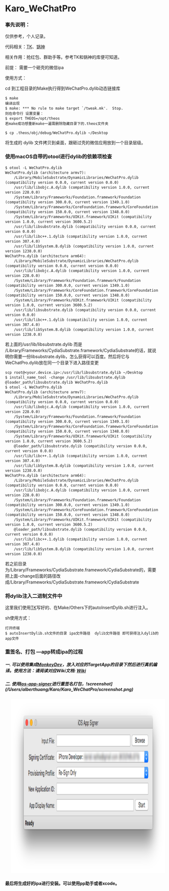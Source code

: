# Karo_WeChatPro	

### 事先说明：	

仅供参考，个人记录。

代码相关：[TK](https://github.com/TKkk-iOSer)、[锅神](https://github.com/buginux)

相关作用：抢红包、群助手等。参考TK和锅神的库便可知道。

前提： 需要一个砸壳的微信ipa

使用方式：

cd 到工程目录的Make执行得到WeChatPro.dylib动态链接库

```shell
$ make 
编译出现
$ make: *** No rule to make target `/tweak.mk'.  Stop.  
则在命令行 设置变量：
$ export THEOS=/opt/theos  
若make成功想重新make一遍需删除隐藏目录下的.theos文件夹
```

```shell
$ cp .theos/obj/debug/WeChatPro.dylib ~/Desktop
```

将生成的 dylib 文件拷贝到桌面，跟砸过壳的微信应用放到一个目录层级。

### 使用macOS自带的otool进行dylib的依赖项检查

```shell
$ otool -L WeChatPro.dylib
WeChatPro.dylib (architecture armv7):
	/Library/MobileSubstrate/DynamicLibraries/WeChatPro.dylib (compatibility version 0.0.0, current version 0.0.0)
	/usr/lib/libobjc.A.dylib (compatibility version 1.0.0, current version 228.0.0)
	/System/Library/Frameworks/Foundation.framework/Foundation (compatibility version 300.0.0, current version 1349.1.0)
	/System/Library/Frameworks/CoreFoundation.framework/CoreFoundation (compatibility version 150.0.0, current version 1348.0.0)
	/System/Library/Frameworks/UIKit.framework/UIKit (compatibility version 1.0.0, current version 3600.5.2)
	/usr/lib/libsubstrate.dylib (compatibility version 0.0.0, current version 0.0.0)
	/usr/lib/libc++.1.dylib (compatibility version 1.0.0, current version 307.4.0)
	/usr/lib/libSystem.B.dylib (compatibility version 1.0.0, current version 1238.0.0)
WeChatPro.dylib (architecture arm64):
	/Library/MobileSubstrate/DynamicLibraries/WeChatPro.dylib (compatibility version 0.0.0, current version 0.0.0)
	/usr/lib/libobjc.A.dylib (compatibility version 1.0.0, current version 228.0.0)
	/System/Library/Frameworks/Foundation.framework/Foundation (compatibility version 300.0.0, current version 1349.1.0)
	/System/Library/Frameworks/CoreFoundation.framework/CoreFoundation (compatibility version 150.0.0, current version 1348.0.0)
	/System/Library/Frameworks/UIKit.framework/UIKit (compatibility version 1.0.0, current version 3600.5.2)
	/usr/lib/libsubstrate.dylib (compatibility version 0.0.0, current version 0.0.0)
	/usr/lib/libc++.1.dylib (compatibility version 1.0.0, current version 307.4.0)
	/usr/lib/libSystem.B.dylib (compatibility version 1.0.0, current version 1238.0.0)
```

若上面的/usr/lib/libsubstrate.dylib 而是 /Library/Frameworks/CydiaSubstrate.framework/CydiaSubstrate的话，就说明你需要一份libsubstrate.dylib，怎么获得可以百度。然后将它与WeChatPro.dylib放在同一个目录下进入路径变更

```shell
scp root@<your.device.ip>:/usr/lib/libsubstrate.dylib ~/Desktop
$ install_name_tool -change /usr/lib/libsubstrate.dylib @loader_path/libsubstrate.dylib WeChatPro.dylib
$ otool -L WeChatPro.dylib
WeChatPro.dylib (architecture armv7):
	/Library/MobileSubstrate/DynamicLibraries/WeChatPro.dylib (compatibility version 0.0.0, current version 0.0.0)
	/usr/lib/libobjc.A.dylib (compatibility version 1.0.0, current version 228.0.0)
	/System/Library/Frameworks/Foundation.framework/Foundation (compatibility version 300.0.0, current version 1349.1.0)
	/System/Library/Frameworks/CoreFoundation.framework/CoreFoundation (compatibility version 150.0.0, current version 1348.0.0)
	/System/Library/Frameworks/UIKit.framework/UIKit (compatibility version 1.0.0, current version 3600.5.2)
	@loader_path/libsubstrate.dylib (compatibility version 0.0.0, current version 0.0.0)
	/usr/lib/libc++.1.dylib (compatibility version 1.0.0, current version 307.4.0)
	/usr/lib/libSystem.B.dylib (compatibility version 1.0.0, current version 1238.0.0)
WeChatPro.dylib (architecture arm64):
	/Library/MobileSubstrate/DynamicLibraries/WeChatPro.dylib (compatibility version 0.0.0, current version 0.0.0)
	/usr/lib/libobjc.A.dylib (compatibility version 1.0.0, current version 228.0.0)
	/System/Library/Frameworks/Foundation.framework/Foundation (compatibility version 300.0.0, current version 1349.1.0)
	/System/Library/Frameworks/CoreFoundation.framework/CoreFoundation (compatibility version 150.0.0, current version 1348.0.0)
	/System/Library/Frameworks/UIKit.framework/UIKit (compatibility version 1.0.0, current version 3600.5.2)
	@loader_path/libsubstrate.dylib (compatibility version 0.0.0, current version 0.0.0)
	/usr/lib/libc++.1.dylib (compatibility version 1.0.0, current version 307.4.0)
	/usr/lib/libSystem.B.dylib (compatibility version 1.0.0, current version 1238.0.0)
```

若之前目录为/Library/Frameworks/CydiaSubstrate.framework/CydiaSubstrate的，需要把上面-change后面的路径改成/Library/Frameworks/CydiaSubstrate.framework/CydiaSubstrate

### 将dylib注入二进制文件中

这里我们使用[TK](https://github.com/TKkk-iOSer/WeChatPlugin-iOS)写好的、在Make/Others下的autoInsertDylib.sh进行注入。

sh使用方式：

```shell
打开终端
$ autoInsertDylib.sh文件的目录 ipa文件路径  dylib文件路径 即可获得注入dylib的app文件
```

### 重签名、打包 —app转成ipa的过程

##### 一. 可以使用集成[MonkeyDev](https://github.com/AloneMonkey/MonkeyDev)，放入对应的TargetApp的目录下然后进行真机编译。使用方法：请阅读对应Wiki文档: [Wiki](https://github.com/AloneMonkey/MonkeyDev/wiki)

##### 二. 使用[ios-app-signer](http://dantheman827.github.io/ios-app-signer/)进行重签名打包，!screenshot](/Users/alberthuang/Karo/Karo_WeChatPro/screenshot.png)

<img src="./screenshot.png" height="568" hspace="20">



#### 最后将生成好的ipa进行安装。可以使用pp助手或者xcode。

